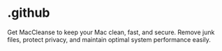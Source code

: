 # .github
Get MacCleanse to keep your Mac clean, fast, and secure. Remove junk files, protect privacy, and maintain optimal system performance easily.
